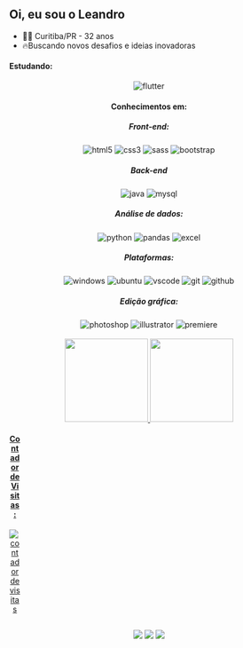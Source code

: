 ## Oi, eu sou o Leandro
- 👨🏻 Curitiba/PR - 32 anos
- 🔥Buscando novos desafios e ideias inovadoras

<div align="center">
  
</div>

<div align="center">
  
  <h4 align="left"> Estudando: </h4>
  <img align="center" alt="flutter"  src="https://img.shields.io/badge/Flutter-%2302569B.svg?style=for-the-badge&logo=Flutter&logoColor=white">
  
  <h4 align="center"> Conhecimentos em: </h4>
  <h5 align="center"> Front-end: </h5>
  <img align="center" alt="html5"  src="https://img.shields.io/badge/HTML5-E34F26?style=for-the-badge&logo=html5&logoColor=white">
  <img align="center" alt="css3"  src="https://img.shields.io/badge/CSS3-1572B6?style=for-the-badge&logo=css3&logoColor=white"> 
  <img align="center" alt="sass"  src="https://img.shields.io/badge/Sass-CC6699?style=for-the-badge&logo=sass&logoColor=white"> 
  <img align="center" alt="bootstrap"  src="https://img.shields.io/badge/Bootstrap-563D7C?style=for-the-badge&logo=bootstrap&logoColor=white"> 
  
  <br>
  <h5 align="center">  Back-end </h5>
  <img align="center" alt="java"  src="https://img.shields.io/badge/java-%23ED8B00.svg?style=for-the-badge&logo=java&logoColor=white">
  <img align="center" alt="mysql"  src="https://img.shields.io/badge/mysql-%2300f.svg?style=for-the-badge&logo=mysql&logoColor=white">
  
  <br>
  <h5 align="center"> Análise de dados: </h5>
  <img align="center" alt="python"  src="https://img.shields.io/badge/Python-3776AB?style=for-the-badge&logo=python&logoColor=white">  
  <img align="center" alt="pandas"  src="https://img.shields.io/badge/pandas-%23150458.svg?style=for-the-badge&logo=pandas&logoColor=white">  
  <img align="center" alt="excel"  src="https://img.shields.io/badge/Microsoft_Excel-217346?style=for-the-badge&logo=microsoft-excel&logoColor=white">    
  
  <br>
  <h5 align="center"> Plataformas: </h5>
  <img align="center" alt="windows"  src="https://img.shields.io/badge/Windows-0078D6?style=for-the-badge&logo=windows&logoColor=white"> 
  <img align="center" alt="ubuntu"  src="https://img.shields.io/badge/Ubuntu-E95420?style=for-the-badge&logo=ubuntu&logoColor=white">  
  <img align="center" alt="vscode"  src="https://img.shields.io/badge/Visual%20Studio%20Code-0078d7.svg?style=for-the-badge&logo=visual-studio-code&logoColor=white">  
  <img align="center" alt="git"  src="https://img.shields.io/badge/git-%23F05033.svg?style=for-the-badge&logo=git&logoColor=white">
  <img align="center" alt="github"  src="https://img.shields.io/badge/github-%23121011.svg?style=for-the-badge&logo=github&logoColor=white">
  
  <br>
  <h5 align="center"> Edição gráfica: </h5>
  <img align="center" alt="photoshop"  src="https://img.shields.io/badge/adobe%20photoshop-%2331A8FF.svg?style=for-the-badge&logo=adobe%20photoshop&logoColor=white"> 
  <img align="center" alt="illustrator"  src="https://img.shields.io/badge/adobe%20illustrator-%23FF9A00.svg?style=for-the-badge&logo=adobe%20illustrator&logoColor=white">  
  <img align="center" alt="premiere"  src="https://img.shields.io/badge/Adobe%20Premiere%20Pro-9999FF.svg?style=for-the-badge&logo=Adobe%20Premiere%20Pro&logoColor=white"> 
</div> <br>

<div align="center">
  <a href="https://leandrompadilha.github.io">
  <img height="150em" src="https://github-readme-stats.vercel.app/api?username=leandrompadilha&show_icons=true&theme=nord&include_all_commits=true&count_private=true"/>
  <img height="150em" src="https://github-readme-stats.vercel.app/api/top-langs/?username=leandrompadilha&layout=compact&langs_count=7&theme=nord"/>
</div>

<div align="center" style="width: 20px;">
  <h4 align="center"> Contador de Visitas: </h4>
  <img src="https://profile-counter.glitch.me/leandrompadilha/count.svg" alt="contador de visitas">    
 </div>
  
##
  
<div align="center">    
    <a href="https://www.linkedin.com/in/leandrompadilha/" target="_blank"><img src="https://img.shields.io/badge/LinkedIn-0077B5?style=for-the-badge&logo=linkedin&logoColor=white"></a>
    <a href="mailto:leandromagalhaespadilha@gmail.com" target="_blank"><img src="https://img.shields.io/badge/Gmail-D14836?style=for-the-badge&logo=gmail&logoColor=white"></a>
    <a href="https://leandrompadilha.github.io" target="_blank"><img src="https://img.shields.io/badge/Portfolio-%23000000.svg?style=for-the-badge&logo=firefox&logoColor=#FF7139"></a>
  </div>

